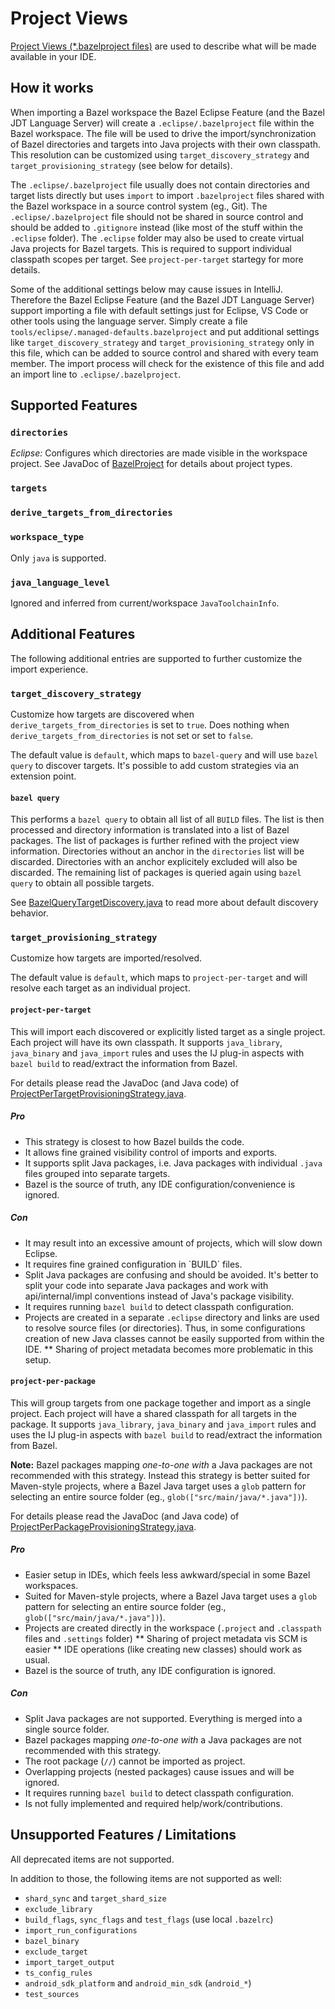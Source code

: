# Project Views

[Project Views (*.bazelproject files)](https://ij.bazel.build/docs/project-views.html "Open IJ PLug-in Documentation about Project View")  are used to describe what will be made available in your IDE.


## How it works

When importing a Bazel workspace the Bazel Eclipse Feature (and the Bazel JDT Language Server) will create a `.eclipse/.bazelproject` file within the Bazel workspace.
The file will be used to drive the import/synchronization of Bazel directories and targets into Java projects with their own classpath.
This resolution can be customized using `target_discovery_strategy` and `target_provisioning_strategy` (see below for details).

The `.eclipse/.bazelproject` file usually does not contain directories and target lists directly but uses `import` to import `.bazelproject` files shared with the Bazel workspace in a source control system (eg., Git).
The `.eclipse/.bazelproject` file should not be shared in source control and should be added to `.gitignore` instead (like most of the stuff within the `.eclipse` folder).
The `.eclipse` folder may also be used to create virtual Java projects for Bazel targets.
This is required to support individual classpath scopes per target.
See `project-per-target` startegy for more details.

Some of the additional settings below may cause issues in IntelliJ.
Therefore the Bazel Eclipse Feature (and the Bazel JDT Language Server) support importing a file with default settings just for Eclipse, VS Code or other tools using the language server.
Simply create a file `tools/eclipse/.managed-defaults.bazelproject` and put additional settings like `target_discovery_strategy` and `target_provisioning_strategy` only in this file, which can be added to source control and shared with every team member.
The import process will check for the existence of this file and add an import line to `.eclipse/.bazelproject`.


## Supported Features

### `directories`

*Eclipse:* Configures which directories are made visible in the workspace project.
See JavaDoc of [BazelProject](../../bundles/com.salesforce.bazel.eclipse.core/src/com/salesforce/bazel/eclipse/core/model/BazelProject.java) for details about project types.

### `targets`


### `derive_targets_from_directories`

### `workspace_type`

Only `java` is supported.

### `java_language_level`

Ignored and inferred from current/workspace `JavaToolchainInfo`.

## Additional Features

The following additional entries are supported to further customize the import experience.

### `target_discovery_strategy`

Customize how targets are discovered when `derive_targets_from_directories` is set to `true`.
Does nothing when `derive_targets_from_directories` is not set or set to `false`.

The default value is `default`, which maps to `bazel-query` and will use `bazel query` to discover targets.
It's possible to add custom strategies via an extension point.

#### `bazel query`

This performs a `bazel query` to obtain all list of all `BUILD` files.
The list is then processed and directory information is translated into a list of Bazel packages.
The list of packages is further refined with the project view information.
Directories without an anchor in the `directories` list will be discarded.
Directories with an anchor explicitely excluded will also be discarded.
The remaining list of packages is queried again using `bazel query` to obtain all possible targets.

See [BazelQueryTargetDiscovery.java](../../bundles/com.salesforce.bazel.eclipse.core/src/com/salesforce/bazel/eclipse/core/model/discovery/BazelQueryTargetDiscovery.java) to read more about default discovery behavior.

### `target_provisioning_strategy`

Customize how targets are imported/resolved.

The default value is `default`, which maps to `project-per-target` and will resolve each target as an individual project.

#### `project-per-target`

This will import each discovered or explicitly listed target as a single project.
Each project will have its own classpath.
It supports `java_library`, `java_binary` and `java_import` rules and uses the IJ plug-in aspects with `bazel build` to read/extract the information from Bazel.

For details please read the JavaDoc (and Java code) of [ProjectPerTargetProvisioningStrategy.java](../../bundles/com.salesforce.bazel.eclipse.core/src/com/salesforce/bazel/eclipse/core/model/discovery/ProjectPerTargetProvisioningStrategy.java).

##### Pro

* This strategy is closest to how Bazel builds the code.
* It allows fine grained visibility control of imports and exports.
* It supports split Java packages, i.e. Java packages with individual `.java` files grouped into separate targets.
* Bazel is the source of truth, any IDE configuration/convenience is ignored.

##### Con

* It may result into an excessive amount of projects, which will slow down Eclipse.
* It requires fine grained configuration in `BUILD´ files.
* Split Java packages are confusing and should be avoided.
  It's better to split your code into separate Java packages and work with api/internal/impl conventions instead of Java's package visibility.
* It requires running `bazel build` to detect classpath configuration.
* Projects are created in a separate `.eclipse` directory and links are used to resolve source files (or directories).
  Thus, in some configurations creation of new Java classes cannot be easily supported from within the IDE.
** Sharing of project metadata becomes more problematic in this setup.

#### `project-per-package`

This will group targets from one package together and import as a single project.
Each project will have a shared classpath for all targets in the package.
It supports `java_library`, `java_binary` and `java_import` rules and uses the IJ plug-in aspects with `bazel build` to read/extract the information from Bazel.

**Note:** Bazel packages mapping *one-to-one with* a Java packages are not recommended with this strategy. Instead this strategy is better suited for Maven-style projects, where a Bazel Java target uses a `glob` pattern for selecting an entire source folder (eg., `glob(["src/main/java/*.java"])`).

For details please read the JavaDoc (and Java code) of [ProjectPerPackageProvisioningStrategy.java](../../bundles/com.salesforce.bazel.eclipse.core/src/com/salesforce/bazel/eclipse/core/model/discovery/ProjectPerPackageProvisioningStrategy.java).

##### Pro

* Easier setup in IDEs, which feels less awkward/special in some Bazel workspaces.
* Suited for Maven-style projects, where a Bazel Java target uses a `glob` pattern for selecting an entire source folder (eg., `glob(["src/main/java/*.java"])`).
* Projects are created directly in the workspace (`.project` and `.classpath` files and `.settings` folder)
** Sharing of project metadata vis SCM is easier
** IDE operations (like creating new classes) should work as usual.
* Bazel is the source of truth, any IDE configuration is ignored.

##### Con

* Split Java packages are not supported. Everything is merged into a single source folder.
* Bazel packages mapping *one-to-one with* a Java packages are not recommended with this strategy.
* The root package (`//`) cannot be imported as project.
* Overlapping projects (nested packages) cause issues and will be ignored.
* It requires running `bazel build` to detect classpath configuration.
* Is not fully implemented and required help/work/contributions.


## Unsupported Features / Limitations

All deprecated items are not supported.

In addition to those, the following items are not supported as well:
* `shard_sync` and `target_shard_size`
* `exclude_library`
* `build_flags`,  `sync_flags` and `test_flags` (use local `.bazelrc`)
* `import_run_configurations`
* `bazel_binary`
* `exclude_target`
* `import_target_output`
* `ts_config_rules`
* `android_sdk_platform` and `android_min_sdk` (`android_*`)
* `test_sources`


